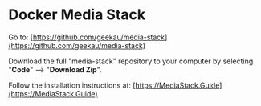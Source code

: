 # Docker Media Stack

Go to: [https://github.com/geekau/media-stack](https://github.com/geekau/media-stack)

Download the full "media-stack" repository to your computer by selecting "**Code**" --> "**Download Zip**".

Follow the installation instructions at: [https://MediaStack.Guide](https://MediaStack.Guide)
